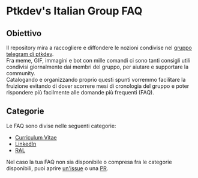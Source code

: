 # Ptkdev's Italian Group FAQ

## Obiettivo
Il repository mira a raccogliere e diffondere le nozioni condivise nel [gruppo telegram di ptkdev](https://t.me/ptkdev_support_italian).  
Fra meme, GIF, immagini e bot con mille comandi ci sono tanti consigli utili condivisi giornalmente dai membri del gruppo, per aiutare e supportare la community.  
Catalogando e organizzando proprio questi spunti vorremmo facilitare la fruizione evitando di dover scorrere mesi di cronologia del gruppo e poter rispondere più facilmente alle domande più frequenti (FAQ).

## Categorie
Le FAQ sono divise nelle seguenti categorie:
- [Curriculum Vitae](curriculum-vitae/README.md)
- [LinkedIn](linkedin/README.md)
- [RAL](ral/README.md)

Nel caso la tua FAQ non sia disponibile o compresa fra le categorie disponibili, puoi aprire [un'issue](https://github.com/scriptswhisper/ptkdev_italian_group_faq/issues) o una [PR](https://github.com/scriptswhisper/ptkdev_italian_group_faq/pulls).

